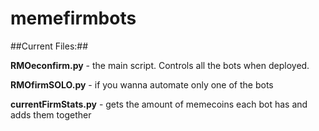# memefirmbots
##Current Files:##

**RMOeconfirm.py** - the main script. Controls all the bots when deployed.

**RMOfirmSOLO.py** - if you wanna automate only one of the bots

**currentFirmStats.py** - gets the amount of memecoins each bot has and adds them together
